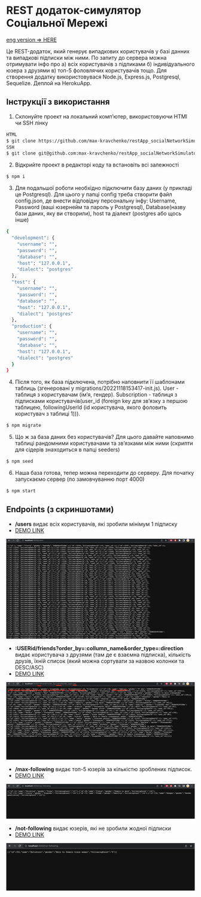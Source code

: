 # REST додаток-симулятор Соціальної Мережі

[eng version => HERE](./Readme.en.md)

Це REST-додаток, який генерує випадкових користувачів у базі данних та випадкові підписки між ними. По запиту до сервера можна отримувати інфо про а) всіх користувачів з підпиками б) індивідуального юзера з друзями в) топ-5 фоловлячих користувачів тощо. Для створення додатку використовувася Node.js, Express.js, Postgresql, Sequelize. Деплой на HerokuApp.

## Інструкції з використання

1. Склонуйте проект на локальний компʼютер, використовуючи HTMl чи SSH лінку

```sh
HTML
$ git clone https://github.com/max-kravchenko/restApp_socialNetworkSimulator.git 
SSH
$ git clone git@github.com:max-kravchenko/restApp_socialNetworkSimulator.git
```

2. Відкрийте проект в редакторі коду та встановіть всі залежності
```sh
$ npm i
```

3. Для подальшої роботи необхідно підключити базу даних (у прикладі це Postgresql). Для цього у папці config треба створити файл config.json, де внести відповідну персональну інфу: Username, Password (ваші юзернейм та пароль у Postgresql), Database(назву бази даних, яку ви створили), host та діалект (postgres або щось інше)
```sh
{
  "development": {
    "username": "",
    "password": "",
    "database": "",
    "host": "127.0.0.1",
    "dialect": "postgres"
  },
  "test": {
    "username": "",
    "password": "",
    "database": "",
    "host": "127.0.0.1",
    "dialect": "postgres"
  },
  "production": {
    "username": "",
    "password": "",
    "database": "",
    "host": "127.0.0.1",
    "dialect": "postgres"
  }
}
```

4. Після того, як база підключена, потрібно наповнити її шаблонами таблиць (згенеровані у migrations/20221118153417-init.js). User - таблиця з користувачам (імʼя, гендер). Subscription - таблиця з підписками користувачів(user_id (foreign key для звʼязку з першою таблицею, followingUserId (id користувача, якого фоловить користувач з таблиці 1))).

```sh
$ npm migrate
```

5. Що ж за база даних без користувачів? Для цього давайте наповнимо таблиці рандомними користувачами та звʼязками між ними (скрипти для сідерів знаходиться в папці seeders)

```sh
$ npm seed
```

6. Наша база готова, тепер можна переходити до серверу. Для початку запускаємо сервер (по замовчуванню порт 4000)

```sh
$ npm start
```

## Endpoints (з скриншотами)

* **/users** видає всіх користувачів, які зробили мінімум 1 підписку
* [DEMO LINK](https://restapp-sn-simulator.herokuapp.com/users)

![alt text](./imgs/users.png "users_endpoint")


* **:USERid/friends?order_by=:collumn_name&order_type=:direction** видає користувача з друзями (там де є взаємна підписка), кількість друзів, їхній список (який можна сортувати за назвою колонки та DESC/ASC)
* [DEMO LINK](https://restapp-sn-simulator.herokuapp.com/1/friends?order_by=name&order_type=desc)

![alt text](./imgs/getUser.png "single_user_endpoint")


* **/max-following** видає топ-5 юзерів за кількістю зроблених підписок.
* [DEMO LINK](https://restapp-sn-simulator.herokuapp.com/max-following)

![alt text](./imgs/top_five.png "top-five_endpoint")


* **/not-following** видає юзерів, які не зробили жодної підписки
* [DEMO LINK](https://restapp-sn-simulator.herokuapp.com/not-following)

![alt text](./imgs/not_following.png "no_fol_endpoint")